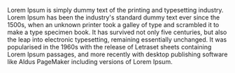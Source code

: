 Lorem Ipsum is simply dummy text of the printing 
and typesetting industry. Lorem Ipsum has been the industry's 
standard dummy text ever since the 1500s, 
when an unknown printer took a galley of type and scrambled it to 
make a type specimen book. It has survived not only five centuries, 
but also the leap into electronic typesetting, remaining 
essentially unchanged. It was popularised in the 1960s 
with the release of Letraset sheets containing 
Lorem Ipsum passages, and more recently with desktop 
publishing software like Aldus PageMaker including versions of Lorem 
Ipsum.